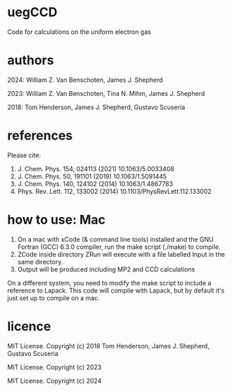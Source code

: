 # uegCCD
Code for calculations on the uniform electron gas

# authors
2024: William Z. Van Benschoten, James J. Shepherd

2023: William Z. Van Benschoten, Tina N. Mihm, James J. Shepherd

2018: Tom Henderson, James J. Shepherd, Gustavo Scuseria

# references
Please cite:

1. J. Chem. Phys. 154, 024113 (2021) 10.1063/5.0033408
2. J. Chem. Phys. 50, 191101 (2019) 10.1063/1.5091445
3. J. Chem. Phys. 140, 124102 (2014) 10.1063/1.4867783
4. Phys. Rev. Lett. 112, 133002 (2014) 10.1103/PhysRevLett.112.133002

# how to use: Mac
1. On a mac with xCode (& command line tools) installed and the GNU Fortran (GCC) 6.3.0 compiler, run the make script (./make) to compile. 
2. ZCode inside directory ZRun will execute with a file labelled Input in the same directory.
3. Output will be produced including MP2 and CCD calculations

On a different system, you need to modify the make script to include
a reference to Lapack. This code will compile with Lapack, but by
default it's just set up to compile on a mac.

# licence
MIT License. Copyright (c) 2018 Tom Henderson, James J. Shepherd, Gustavo Scuseria

MIT License. Copyright (c) 2023

MIT License. Copyright (c) 2024
